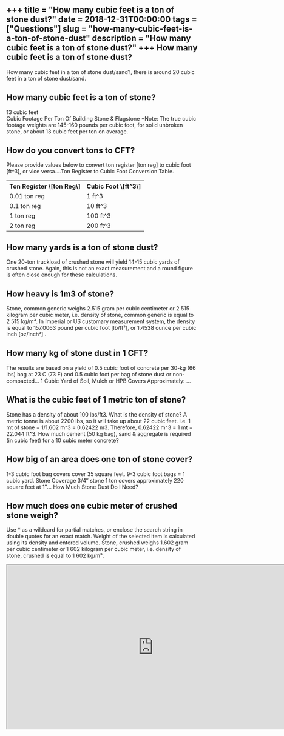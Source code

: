 +++
title = "How many cubic feet is a ton of stone dust?"
date = 2018-12-31T00:00:00
tags = ["Questions"]
slug = "how-many-cubic-feet-is-a-ton-of-stone-dust"
description = "How many cubic feet is a ton of stone dust?"
+++
How many cubic feet is a ton of stone dust?
-------------------------------------------

How many cubic feet in a ton of stone dust/sand?, there is around 20 cubic feet in a ton of stone dust/sand.

How many cubic feet is a ton of stone?
--------------------------------------

13 cubic feet  
Cubic Footage Per Ton Of Building Stone &amp; Flagstone \*Note: The true cubic footage weights are 145-160 pounds per cubic foot, for solid unbroken stone, or about 13 cubic feet per ton on average.

How do you convert tons to CFT?
-------------------------------

Please provide values below to convert ton register \[ton reg\] to cubic foot \[ft^3\], or vice versa….Ton Register to Cubic Foot Conversion Table.

<table><tr><th>Ton Register \[ton Reg\]</th><th>Cubic Foot \[ft^3\]</th></tr><tr><td>0.01 ton reg</td><td>1 ft^3</td></tr><tr><td>0.1 ton reg</td><td>10 ft^3</td></tr><tr><td>1 ton reg</td><td>100 ft^3</td></tr><tr><td>2 ton reg</td><td>200 ft^3</td></tr></table>

How many yards is a ton of stone dust?
--------------------------------------

One 20-ton truckload of crushed stone will yield 14-15 cubic yards of crushed stone. Again, this is not an exact measurement and a round figure is often close enough for these calculations.

How heavy is 1m3 of stone?
--------------------------

Stone, common generic weighs 2.515 gram per cubic centimeter or 2 515 kilogram per cubic meter, i.e. density of stone, common generic is equal to 2 515 kg/m³. In Imperial or US customary measurement system, the density is equal to 157.0063 pound per cubic foot \[lb/ft³\], or 1.4538 ounce per cubic inch \[oz/inch³\] .

How many kg of stone dust in 1 CFT?
-----------------------------------

The results are based on a yield of 0.5 cubic foot of concrete per 30-kg (66 lbs) bag at 23 C (73 F) and 0.5 cubic foot per bag of stone dust or non-compacted… 1 Cubic Yard of Soil, Mulch or HPB Covers Approximately: …

What is the cubic feet of 1 metric ton of stone?
------------------------------------------------

Stone has a density of about 100 lbs/ft3. What is the density of stone? A metric tonne is about 2200 lbs, so it will take up about 22 cubic feet. i.e. 1 mt of stone = 1/1.602 m^3 = 0.62422 m3. Therefore, 0.62422 m^3 = 1 mt = 22.044 ft^3. How much cement (50 kg bag), sand &amp; aggregate is required (in cubic feet) for a 10 cubic meter concrete?

How big of an area does one ton of stone cover?
-----------------------------------------------

1-3 cubic foot bag covers cover 35 square feet. 9-3 cubic foot bags = 1 cubic yard. Stone Coverage 3/4″ stone 1 ton covers approximately 220 square feet at 1″… How Much Stone Dust Do I Need?

How much does one cubic meter of crushed stone weigh?
-----------------------------------------------------

Use \* as a wildcard for partial matches, or enclose the search string in double quotes for an exact match. Weight of the selected item is calculated using its density and entered volume. Stone, crushed weighs 1.602 gram per cubic centimeter or 1 602 kilogram per cubic meter, i.e. density of stone, crushed is equal to 1 602 kg/m³.

<iframe allow="accelerometer; autoplay; clipboard-write; encrypted-media; gyroscope; picture-in-picture" allowfullscreen="" class="__youtube_prefs__  epyt-is-override  no-lazyload" data-no-lazy="1" data-origheight="433" data-origwidth="770" data-skipgform_ajax_framebjll="" height="433" id="_ytid_29543" loading="lazy" src="https://www.youtube.com/embed/y6MjMVWpbp8?enablejsapi=1&autoplay=0&cc_load_policy=0&cc_lang_pref=&iv_load_policy=1&loop=0&modestbranding=0&rel=1&fs=1&playsinline=0&autohide=2&theme=dark&color=red&controls=1&" title="YouTube player" width="770"></iframe>